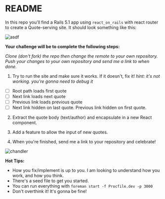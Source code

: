 # README

In this repo you'll find a Rails 5.1 app using `react_on_rails` with react router to create a Quote-serving site. It should look something like this:

![asdf](https://i.imgur.com/yCtgCPK.png)

**Your challenge will be to complete the following steps:**

_Clone (don't fork) the repo then change the remote to your own repository. Push your changes to your own repository and send me a link to when done._

1. Try to run the site and make sure it works. If it doesn't, fix it! *hint: it's not working. you're gonna need to debug it*
- [ ] Root path loads first quote
- [ ] Next link loads next quote
- [ ] Previous link loads previous quote
- [ ] Next link hidden on last quote. Previous link hidden on first quote.

2. Extract the quote body (text/author) and encapsulate in a new React component.

3. Add a feature to allow the input of new quotes.



4. When you're finished, send me a link to your repository and celebrate!

![chandler](https://media.giphy.com/media/ZQjUvxPYUQ21q/giphy.gif)

**Hot Tips:**

- How you fix/implement is up to you. I am looking to understand how you work, and how you think.
- There's a seed file to get you started.
- You can run everything with `foreman start -f Procfile.dev -p 3000`
- Don't overthink it! It's gonna be fine!
